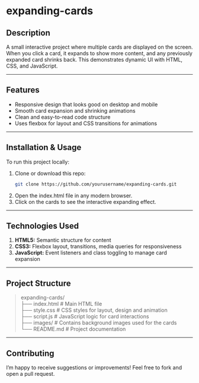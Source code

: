 # expanding-cards

## Description
A small interactive project where multiple cards are displayed on the screen. When you click a card, it expands to show more content, and any previously expanded card shrinks back. This demonstrates dynamic UI with HTML, CSS, and JavaScript.

---

## Features  
- Responsive design that looks good on desktop and mobile  
- Smooth card expansion and shrinking animations  
- Clean and easy-to-read code structure  
- Uses flexbox for layout and CSS transitions for animations  

---

## Installation & Usage  
To run this project locally:  
1. Clone or download this repo:  
   ```bash
   git clone https://github.com/yourusername/expanding-cards.git
   ```
2. Open the index.html file in any modern browser.
3. Click on the cards to see the interactive expanding effect.

---

## Technologies Used
1. **HTML5:** Semantic structure for content
2. **CSS3:** Flexbox layout, transitions, media queries for responsiveness
3. **JavaScript:** Event listeners and class toggling to manage card expansion

---


## Project Structure

> expanding-cards/<br>
> ├── index.html      # Main HTML file<br>
> ├── style.css       # CSS styles for layout, design and animation<br>
> ├── script.js       # JavaScript logic for card interactions<br>
> ├── images/         # Contains background images used for the cards<br>
> └── README.md       # Project documentation

---

## Contributing
I’m happy to receive suggestions or improvements! Feel free to fork and open a pull request.


